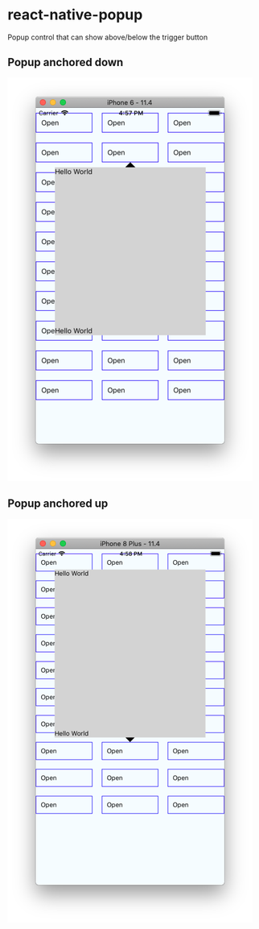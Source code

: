 # react-native-popup
Popup control that can show above/below the trigger button

## Popup anchored down
![Down](_screenshots/down.png)

## Popup anchored up
![Up](_screenshots/up.png)
